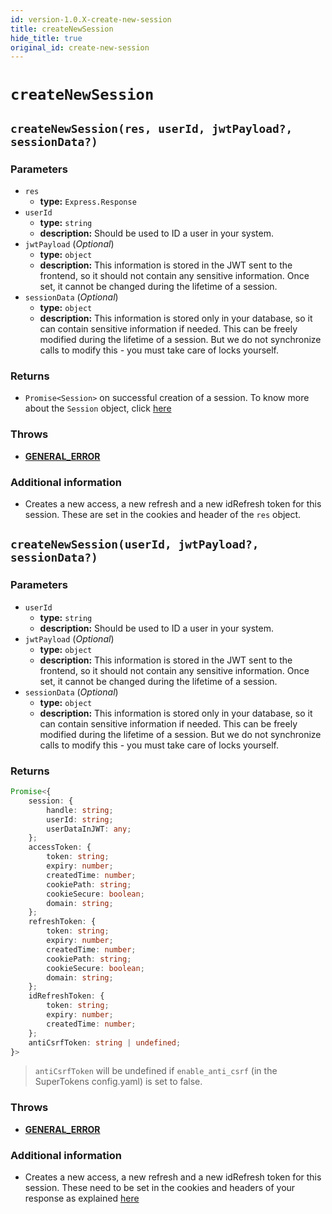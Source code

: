 ```yaml
---
id: version-1.0.X-create-new-session
title: createNewSession
hide_title: true
original_id: create-new-session
---
```


# `createNewSession`

<!--DOCUSAURUS_CODE_TABS-->
<!--With Express-->
## `createNewSession(res, userId, jwtPayload?, sessionData?)`
### Parameters
- `res`
    - **type:** `Express.Response`
- `userId`
    - **type:** `string`
    - **description:** Should be used to ID a user in your system.
- `jwtPayload` (*Optional*)
    - **type:** `object`
    - **description:** This information is stored in the JWT sent to the frontend, so it should not contain any sensitive information. Once set, it cannot be changed during the lifetime of a session.
- `sessionData` (*Optional*)
    - **type:** `object`
    - **description:** This information is stored only in your database, so it can contain sensitive information if needed. This can be freely modified during the lifetime of a session. But we do not synchronize calls to modify this - you must take care of locks yourself.

### Returns
- `Promise<Session>` on successful creation of a session. To know more about the `Session` object, click [here](./session-object/overview)

### Throws
- **[GENERAL_ERROR](../error-handling/general-error)**

### Additional information
- Creates a new access, a new refresh and a new idRefresh token for this session. These are set in the cookies and header of the `res` object.

<!--Without Express-->
## `createNewSession(userId, jwtPayload?, sessionData?)`
### Parameters
- `userId`
    - **type:** `string`
    - **description:** Should be used to ID a user in your system.
- `jwtPayload` (*Optional*)
    - **type:** `object`
    - **description:** This information is stored in the JWT sent to the frontend, so it should not contain any sensitive information. Once set, it cannot be changed during the lifetime of a session.
- `sessionData` (*Optional*)
    - **type:** `object`
    - **description:** This information is stored only in your database, so it can contain sensitive information if needed. This can be freely modified during the lifetime of a session. But we do not synchronize calls to modify this - you must take care of locks yourself.

### Returns
```ts
Promise<{
    session: {
        handle: string;
        userId: string;
        userDataInJWT: any;
    };
    accessToken: {
        token: string;
        expiry: number;
        createdTime: number;
        cookiePath: string;
        cookieSecure: boolean;
        domain: string;
    };
    refreshToken: {
        token: string;
        expiry: number;
        createdTime: number;
        cookiePath: string;
        cookieSecure: boolean;
        domain: string;
    };
    idRefreshToken: {
        token: string;
        expiry: number;
        createdTime: number;
    };
    antiCsrfToken: string | undefined;
}>
```
> `antiCsrfToken` will be undefined if `enable_anti_csrf` (in the SuperTokens config.yaml) is set to false.

### Throws
- **[GENERAL_ERROR](../error-handling/general-error)**

### Additional information
- Creates a new access, a new refresh and a new idRefresh token for this session. These need to be set in the cookies and headers of your response as explained [here](../usage-without-express/user-login)
<!--END_DOCUSAURUS_CODE_TABS-->